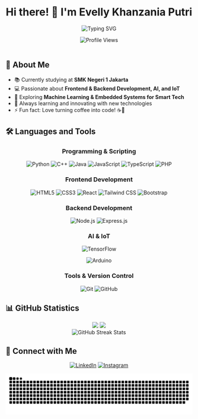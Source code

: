 <h1 align="center">Hi there! 👋 I'm Evelly Khanzania Putri</h1>

<p align="center">
<img src="https://readme-typing-svg.herokuapp.com?font=Fira+Code&pause=1000&center=true&vCenter=true&width=600&lines=2+Years+of+Coding+Experience;Full-Stack+Developer+%7C+Machine+Learning+Enthusiast;Student+at+SMK+Negeri+1+Jakarta" alt="Typing SVG" />
</p>

<div align="center">
  <img src="https://komarev.com/ghpvc/?username=Vkzapple&color=blueviolet" alt="Profile Views" />
</div>

<br/>

## 🎯 About Me

- 📚 Currently studying at **SMK Negeri 1 Jakarta**
- 💻 Passionate about **Frontend & Backend Development, AI, and IoT**
- 🤖 Exploring **Machine Learning & Embedded Systems for Smart Tech**
- 🌱 Always learning and innovating with new technologies
- ⚡ Fun fact: Love turning coffee into code! ☕🚀

## 🛠️ Languages and Tools

<div align="center">

### Programming & Scripting

![Python](https://img.shields.io/badge/-Python-3776AB?style=for-the-badge&logo=python&logoColor=white)
![C++](https://img.shields.io/badge/-C++-00599C?style=for-the-badge&logo=c%2B%2B&logoColor=white)
![Java](https://img.shields.io/badge/-Java-007396?style=for-the-badge&logo=java&logoColor=white)
![JavaScript](https://img.shields.io/badge/-JavaScript-F7DF1E?style=for-the-badge&logo=javascript&logoColor=black)
![TypeScript](https://img.shields.io/badge/-TypeScript-3178C6?style=for-the-badge&logo=typescript&logoColor=white)
![PHP](https://img.shields.io/badge/-PHP-777BB4?style=for-the-badge&logo=php&logoColor=white)

### Frontend Development

![HTML5](https://img.shields.io/badge/-HTML5-E34F26?style=for-the-badge&logo=html5&logoColor=white)
![CSS3](https://img.shields.io/badge/-CSS3-1572B6?style=for-the-badge&logo=css3)
![React](https://img.shields.io/badge/-React-61DAFB?style=for-the-badge&logo=react&logoColor=black)
![Tailwind CSS](https://img.shields.io/badge/-Tailwind%20CSS-38B2AC?style=for-the-badge&logo=tailwind-css&logoColor=white)
![Bootstrap](https://img.shields.io/badge/-Bootstrap-7952B3?style=for-the-badge&logo=bootstrap&logoColor=white)

### Backend Development

![Node.js](https://img.shields.io/badge/-Node.js-339933?style=for-the-badge&logo=node.js&logoColor=white)
![Express.js](https://img.shields.io/badge/-Express.js-000000?style=for-the-badge&logo=express&logoColor=white)

### AI & IoT

![TensorFlow](https://img.shields.io/badge/-TensorFlow-FF6F00?style=for-the-badge&logo=tensorflow&logoColor=white)

<!-- ![PyTorch](https://img.shields.io/badge/-PyTorch-EE4C2C?style=for-the-badge&logo=pytorch&logoColor=white)
![OpenCV](https://img.shields.io/badge/-OpenCV-5C3EE8?style=for-the-badge&logo=opencv&logoColor=white)
![Raspberry Pi](https://img.shields.io/badge/-Raspberry%20Pi-A22846?style=for-the-badge&logo=raspberrypi&logoColor=white) -->

![Arduino](https://img.shields.io/badge/-Arduino-00979D?style=for-the-badge&logo=arduino&logoColor=white)

### Tools & Version Control

![Git](https://img.shields.io/badge/-Git-F05032?style=for-the-badge&logo=git&logoColor=white)
![GitHub](https://img.shields.io/badge/-GitHub-181717?style=for-the-badge&logo=github)

</div>

## 📊 GitHub Statistics

<div align="center">
  <img height="180em" src="https://github-readme-stats.vercel.app/api/top-langs/?username=Vkzapple&layout=compact&theme=tokyonight&hide_border=true"/>
  <img height="180em" src="https://github-readme-stats.vercel.app/api?username=Vkzapple&show_icons=true&theme=tokyonight&hide_border=true"/>
</div>

<div align="center">
  <img src="https://github-readme-streak-stats.herokuapp.com/?user=Vkzapple&theme=tokyonight&hide_border=true" alt="GitHub Streak Stats"/>
</div>

## 🤝 Connect with Me

<div align="center">
  
[![LinkedIn](https://img.shields.io/badge/-LinkedIn-0077B5?style=for-the-badge&logo=linkedin)](https://www.linkedin.com/in/evelly-khanza)
[![Instagram](https://img.shields.io/badge/-Instagram-E4405F?style=for-the-badge&logo=instagram&logoColor=white)](https://www.instagram.com/evellkz/)

</div>

<div align="center">
  <img src="https://raw.githubusercontent.com/platane/snk/output/github-contribution-grid-snake-dark.svg" alt="Snake animation" />
</div>
